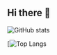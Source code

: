 ## Hi there 👋

![GitHub stats](https://github-stats-instance-gamma.vercel.app/api?username=nara-ryoya&show=reviews,discussions_started,discussions_answered,prs_merged,prs_merged_percentage)

[![Top Langs](https://github-stats-instance-gamma.vercel.app/api/top-langs/?username=nara-ryoya&show_icons=true&layout=compact)
